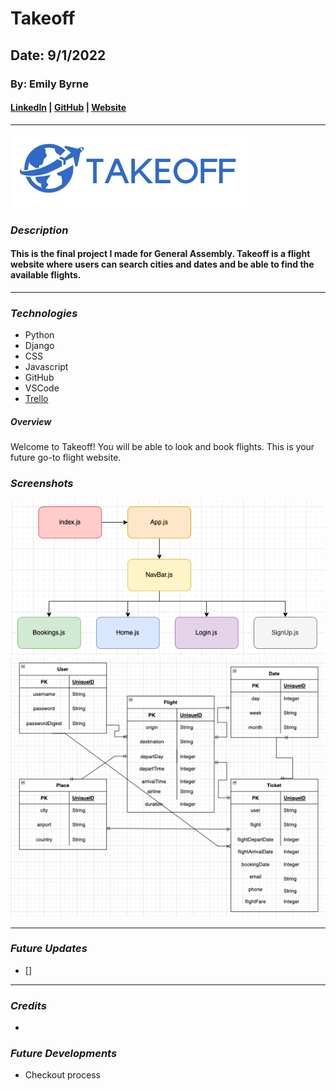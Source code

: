 # Takeoff

## Date: 9/1/2022

### By: Emily Byrne

#### [LinkedIn](https://www.linkedin.com/in/emilybyrne3/) | [GitHub](https://github.com/embyrne13) | [Website]()

---

![Logo](Images/TakeoffLogo.png)

### **_Description_**

#### This is the final project I made for General Assembly. Takeoff is a flight website where users can search cities and dates and be able to find the available flights.

---

### **_Technologies_**

- Python
- Django
- CSS
- Javascript
- GitHub
- VSCode
- [Trello](https://trello.com/b/NGLWc9dL/takeoff)

##### **_Overview_**

Welcome to Takeoff! You will be able to look and book flights. This is your future go-to flight website.

### **_Screenshots_**

![Component Hierarchy Diagram](Images/TakeoffCHD.png)
![Entity Relationship Diagram](Images/TakeoffERD.png)

---

### **_Future Updates_**

- []

---

### **_Credits_**

- []()

### **_Future Developments_**

- Checkout process
